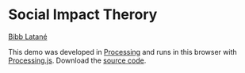 # Social Impact Therory

<p>
<a href="">Bibb Latan&eacute;</a>
</p>
<canvas data-processing-sources="socialimpact.pde"></canvas>
<p>
This demo was developed in <a href="https://processing.org">Processing</a> and runs in this browser
with <a href="http://processingjs.org">Processing.js</a>. Download the <a href="socialimpact.pde">source code</a>.
</p>

